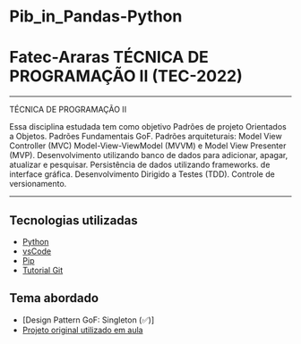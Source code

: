 # Pib_in_Pandas-Python
# Fatec-Araras TÉCNICA DE PROGRAMAÇÃO II (TEC-2022)
---

TÉCNICA DE PROGRAMAÇÃO II

Essa disciplina estudada tem como objetivo Padrões de projeto Orientados a Objetos. Padrões Fundamentais GoF. Padrões arquiteturais: Model View Controller (MVC) Model-View-ViewModel (MVVM) e Model View Presenter (MVP). Desenvolvimento utilizando banco de dados para adicionar, apagar, atualizar e pesquisar. Persistência de dados utilizando frameworks. de interface gráfica. Desenvolvimento Dirigido a Testes (TDD). Controle de versionamento.

---

## Tecnologias utilizadas
- [Python](https://www.python.org/)
- [vsCode](https://code.visualstudio.com/)
- [Pip](https://www.geeksforgeeks.org/how-to-install-pip-on-windows/)
- [Tutorial Git](https://gist.github.com/leocomelli/2545add34e4fec21ec16)

## Tema abordado
- [Design Pattern GoF: Singleton (✅)]
- [Projeto original utilizado em aula](https://github.com/aceiro/fatec-tec-2022/blob/main/docs/aula-1.md)
